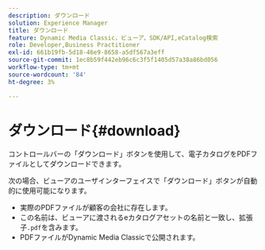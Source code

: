 ```yaml
---
description: ダウンロード
solution: Experience Manager
title: ダウンロード
feature: Dynamic Media Classic，ビューア，SDK/API,eCatalog検索
role: Developer,Business Practitioner
exl-id: 661b19fb-5d18-46e9-8658-a5df567a3eff
source-git-commit: 1ec8b59f442eb96c6c3f5f1405d57a38a86bd056
workflow-type: tm+mt
source-wordcount: '84'
ht-degree: 3%

---
```


# ダウンロード{#download}

コントロールバーの「ダウンロード」ボタンを使用して、電子カタログをPDFファイルとしてダウンロードできます。

次の場合、ビューアのユーザインターフェイスで「ダウンロード」ボタンが自動的に使用可能になります。

* 実際のPDFファイルが顧客の会社に存在します。
* この名前は、ビューアに渡されるeカタログアセットの名前と一致し、拡張子`.pdf`を含みます。
* PDFファイルがDynamic Media Classicで公開されます。
